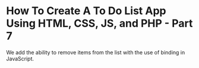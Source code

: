 # How To Create A To Do List App Using HTML, CSS, JS, and PHP - Part 7

We add the ability to remove items from the list with the use of binding in JavaScript.